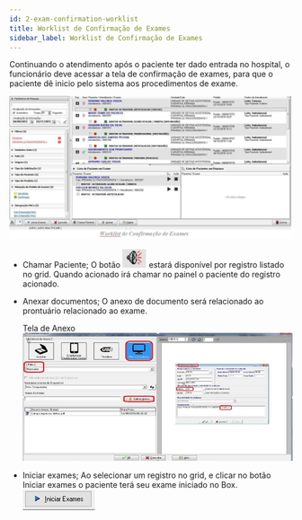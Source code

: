 ```yaml
---
id: 2-exam-confirmation-worklist
title: Worklist de Confirmação de Exames
sidebar_label: Worklist de Confirmação de Exames
---
```


Continuando o atendimento após o paciente ter dado entrada no hospital, o funcionário deve acessar a tela de confirmação de exames, para que o paciente dê inicio pelo sistema aos procedimentos de exame.

![Tela de Worklist de Confirmação de Exames](../assets/image-worklists/tela-12.jpg)

- Chamar Paciente;
O botão ![Tela de Worklist de Confirmação de Exames](../assets/image-worklists/tela-13.jpg) estará disponível por registro listado no grid. Quando acionado irá chamar no painel o paciente do registro acionado.

- Anexar documentos;
O anexo de documento será relacionado ao prontuário relacionado ao exame.

  Tela de Anexo
![Tela de Worklist de Confirmação de Exames](../assets/image-worklists/tela-14.jpg)

- Iniciar exames;
Ao selecionar um registro no grid, e clicar no botão Iniciar exames o paciente terá seu exame iniciado no Box.
![Tela de Worklist de Confirmação de Exames](../assets/image-worklists/tela-15.jpg)